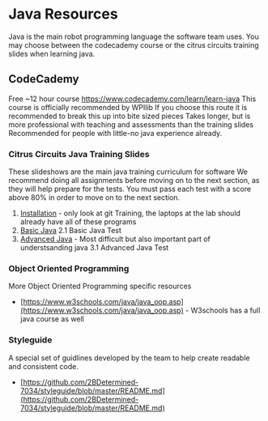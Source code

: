# Java Resources
Java is the main robot programming language the software team uses. 
You may choose between the codecademy course or the citrus circuits training slides when learning java. 

## CodeCademy
Free ~12 hour course https://www.codecademy.com/learn/learn-java
This course is officially recommended by WPIlib
If you choose this route it is recommended to break this up into bite sized pieces
Takes longer, but is more professional with teaching and assessments than the training slides
Recommended for people with little-no java experience already.

### Citrus Circuits Java Training Slides
These slideshows are the main java training curriculum for software
We recommend doing all assignments before moving on to the next section, as they will help prepare for the tests. 
You must pass each test with a score above 80% in order to move on to the next section. 

1. [Installation](https://drive.google.com/drive/folders/1i9VXE-hMYwOm03R3YmDe7WrkXBAbboow) - only look at git Training, the laptops at the lab should already have all of these programs
2. [Basic Java](https://drive.google.com/drive/folders/16bRTeynlZV96RkwPKpq0X6WeGc1mnmrz)
  2.1 Basic Java Test
3. [Advanced Java](https://drive.google.com/drive/folders/1EbuHmUHaMb-wx3eZ0yk_IPfHdMkDiV-O) - Most difficult but also important part of understsanding java
  3.1 Advanced Java Test

### Object Oriented Programming
More Object Oriented Programming specific resources

* [https://www.w3schools.com/java/java_oop.asp](https://www.w3schools.com/java/java_oop.asp) - W3schools has a full java course as well

### Styleguide
A special set of guidlines developed by the team to help create readable and consistent code. 

* [https://github.com/2BDetermined-7034/styleguide/blob/master/README.md](https://github.com/2BDetermined-7034/styleguide/blob/master/README.md)
  
